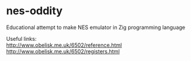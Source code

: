 # nes-oddity

Educational attempt to make NES emulator in Zig programming language

Useful links:<br>
http://www.obelisk.me.uk/6502/reference.html<br>
http://www.obelisk.me.uk/6502/registers.html

